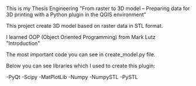 This is my Thesis Engineering "From raster to 3D model – Preparing data for 3D printing with a Python plugin in the QGIS environment"

This project create 3D model based on raster data in STL format.

I learned OOP (Object Oriented Programming) from Mark Lutz "Introduction"

The most important code you can see in create_model.py file.

Below you can see libraries which I used to create this plugin:

-PyQt
-Scipy
-MatPlotLib
-Numpy
-NumpySTL
-PySTL
